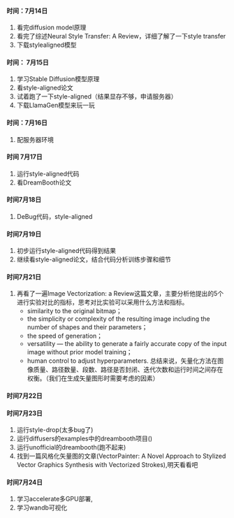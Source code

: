 #### 时间：7月14日
1. 看完diffusion model原理
2. 看完了综述Neural Style Transfer: A Review，详细了解了一下style transfer
3. 下载stylealigned模型

#### 时间： 7月15日
1. 学习Stable Diffusion模型原理
2. 看style-aligned论文
3. 试着跑了一下style-aligned（结果显存不够，申请服务器）
4. 下载LlamaGen模型来玩一玩
#### 时间：7月16日
1. 配服务器环境
#### 时间 7月17日
1. 运行style-aligned代码
2. 看DreamBooth论文
#### 时间7月18日
1. DeBug代码，style-aligned
#### 时间7月19日
1. 初步运行style-aligned代码得到结果
2. 继续看style-aligned论文，结合代码分析训练步骤和细节

#### 时间7月21日
1. 再看了一遍Image Vectorization: a Review这篇文章，主要分析他提出的5个进行实验对比的指标，思考对比实验可以采用什么方法和指标。
   - similarity to the original bitmap；
   - the simplicity or complexity of the resulting image including the number of shapes and their parameters；
   - the speed of generation；
   - versatility — the ability to generate a fairly accurate copy of the input image without prior model training；
   - human control to adjust hyperparameters.
   总结来说，矢量化方法在图像质量、路径数量、段数、路径是否封闭、迭代次数和运行时间之间存在权衡。（我们在生成矢量图形时需要考虑的因素）

#### 时间7月22日

#### 时间7月23日
1. 运行style-drop(太多bug了)
2. 运行diffusers的examples中的dreambooth项目()
3. 运行unofficial的dreambooth(跑不起来)
4. 找到一篇风格化矢量图的文章(VectorPainter: A Novel Approach to Stylized Vector Graphics Synthesis with Vectorized Strokes),明天看看吧
#### 时间7月24日
1. 学习accelerate多GPU部署,
2. 学习wandb可视化